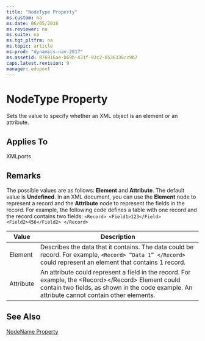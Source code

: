 ```yaml
---
title: "NodeType Property"
ms.custom: na
ms.date: 06/05/2016
ms.reviewer: na
ms.suite: na
ms.tgt_pltfrm: na
ms.topic: article
ms-prod: "dynamics-nav-2017"
ms.assetid: 876916ae-b69b-431f-93c2-8536336cc9b7
caps.latest.revision: 9
manager: edupont
---
```

# NodeType Property
Sets the value to specify whether an XML object is an element or an attribute.  
  
## Applies To  
 XMLports  
  
## Remarks  
 The possible values are as follows: **Element** and **Attribute**. The default value is **Undefined**. In an XML document, you can use the **Element** node to represent a record and the **Attribute** node to represent the fields in the record. For example, the following code defines a table with one record and the record contains two fields: `<Record> <Field1>123</Field><Field2>456</Field2> </Record>`  
  
|Value|Description|  
|-----------|-----------------|  
|Element|Describes the data that it contains. The data could be record. For example, `<Record> “Data 1” </Record>` could represent an element that contains 1 record.|  
|Attribute|An attribute could represent a field in the record. For example, the \<Record\>\<\/Record\> Element could contain two fields, as shown in the code example. An attribute cannot contain other elements.|  
  
## See Also  
 [NodeName Property](NodeName-Property.md)